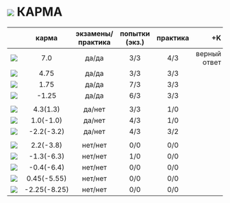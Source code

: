 ![](https://avatars0.githubusercontent.com/u/6559911?s=34) КАРМА
===

|                                                                                                    |     карма     | экзамены/практика |  попытки (экз.) | практика |     **+K**    |
|----------------------------------------------------------------------------------------------------|:-------------:|:-----------------:|:---------------:|:--------:|--------------:|
| [![](https://avatars1.githubusercontent.com/u/4226210?s=40)](https://github.com/SherozKarimov)     |   7.0         |        да/да      |       3/3       |   4/3    | верный ответ  |
| [![](https://avatars2.githubusercontent.com/u/3838734?s=40)](https://github.com/MaximLoguncov)     |   4.75        |        да/да      |       3/3       |   3/3    |               |
| [![](https://avatars2.githubusercontent.com/u/5991448?s=40)](https://github.com/DmitryShiukaev)    |   1.75        |        да/да      |       7/3       |   3/3    |               |
| [![](https://avatars3.githubusercontent.com/u/4639509?s=40)](https://github.com/ArtemKvadzba)      |  -1.25        |        да/да      |       6/3       |   3/3    |               |
|                                                                                                    |               |                   |                 |          |               |
| [![](https://avatars0.githubusercontent.com/u/3833771?s=40)](https://github.com/PavelShalaginov)   |   4.3(1.3)    |        да/нет     |       3/3       |   1/0    |               |
| [![](https://avatars1.githubusercontent.com/u/6498865?s=40)](https://github.com/MishaRubnicov)     |   1.0(-1.0)   |        да/нет     |       4/3       |   1/0    |               |
| [![](https://avatars1.githubusercontent.com/u/6061182?s=40)](https://github.com/GeorgeOvchinnikov) |  -2.2(-3.2)   |        да/нет     |       4/3       |   3/2    |               |
|                                                                                                    |               |                   |                 |          |               |
| [![](https://avatars2.githubusercontent.com/u/6639503?s=40)](https://github.com/leonidprokopovich) |   2.2(-3.8)   |        нет/нет    |       0/0       |   0/0    |               |
| [![](https://avatars2.githubusercontent.com/u/6450286?s=40)](https://github.com/NikitaGolub)       |  -1.3(-6.3)   |        нет/нет    |       1/0       |   0/0    |               |
| [![](https://avatars0.githubusercontent.com/u/6568321?s=40)](https://github.com/TanyaPetrova)      |  -0.4(-6.4)   |        нет/нет    |       0/0       |   0/0    |               |
| [![](https://avatars0.githubusercontent.com/u/6037393?s=40)](https://github.com/VictorPetukhov)    |   0.45(-5.55) |        нет/нет    |       0/0       |   0/0    |               |
| [![](https://avatars0.githubusercontent.com/u/6639543?s=40)](https://github.com/EgorDergaew)       |  -2.25(-8.25) |        нет/нет    |       0/0       |   0/0    |               |








